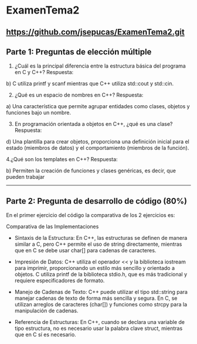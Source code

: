 # ExamenTema2
https://github.com/jsepucas/ExamenTema2.git
------------------------------------------------------------------------------------------------------------------------------------------------------------------------

## Parte 1: Preguntas de elección múltiple 


1. ¿Cuál es la principal diferencia entre la estructura básica del programa en C y C++?
Respuesta:

  b) C utiliza printf y scanf mientras que C++ utiliza std::cout y std::cin.

2. ¿Qué es un espacio de nombres en C++?
Respuesta:

  a) Una característica que permite agrupar entidades como clases, objetos y funciones bajo un nombre.

3. En programación orientada a objetos en C++, ¿qué es una clase?
Respuesta:

  d) Una plantilla para crear objetos, proporciona una definición inicial para el estado (miembros de datos) y el comportamiento (miembros de la función).

4.¿Qué son los templates en C++?
Respuesta:

  b) Permiten la creación de funciones y clases genéricas, es decir, que pueden trabajar

  ---------------------------------------------------------------------------------------------------------------------------------------------------------------------

## Parte 2: Pregunta de desarrollo de código (80%)

En el primer ejercicio del código la comparativa de los 2 ejercicios es: 

Comparativa de las Implementaciones
- Sintaxis de la Estructura: En C++, las estructuras se definen de manera similar a C, pero C++ permite el uso de string directamente, mientras que en C se debe usar char[] para cadenas de caracteres.

- Impresión de Datos: C++ utiliza el operador << y la biblioteca iostream para imprimir, proporcionando un estilo más sencillo y orientado a objetos. C utiliza printf de la biblioteca stdio.h, que es más tradicional y requiere especificadores de formato.

- Manejo de Cadenas de Texto: C++ puede utilizar el tipo std::string para manejar cadenas de texto de forma más sencilla y segura. En C, se utilizan arreglos de caracteres (char[]) y funciones como strcpy para la manipulación de cadenas.

- Referencia de Estructuras: En C++, cuando se declara una variable de tipo estructura, no es necesario usar la palabra clave struct, mientras que en C sí es necesario.



